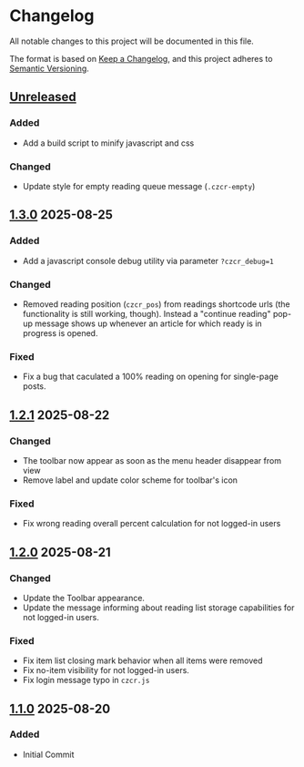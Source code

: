 # Changelog

All notable changes to this project will be documented in this file.

The format is based on [Keep a Changelog](https://keepachangelog.com/en/1.1.0/),
and this project adheres to [Semantic Versioning](https://semver.org/spec/v2.0.0.html).

## [Unreleased]
### Added
- Add a build script to minify javascript and css
### Changed
- Update style for empty reading queue message (`.czcr-empty`)

## [1.3.0] 2025-08-25
### Added
- Add a javascript console debug utility via parameter `?czcr_debug=1`
### Changed
- Removed reading position (`czcr_pos`) from readings shortcode urls (the functionality is still working, though). Instead a "continue reading" pop-up message shows up whenever an article for which ready is in progress is opened.
### Fixed
- Fix a bug that caculated a 100% reading on opening for single-page posts.

## [1.2.1] 2025-08-22
### Changed
- The toolbar now appear as soon as the menu header disappear from view
- Remove label and update color scheme for toolbar's icon
### Fixed
- Fix wrong reading overall percent calculation for not logged-in users

## [1.2.0] 2025-08-21
### Changed
- Update the Toolbar appearance.
- Update the message informing about reading list storage capabilities for not logged-in users.
### Fixed
- Fix item list closing mark behavior when all items were removed
- Fix no-item visibility for not logged-in users.
- Fix login message typo in `czcr.js`

## [1.1.0] 2025-08-20
### Added
- Initial Commit


[Unreleased]: https://github.com/erremauro/cz-continue-reading/compare/v1.3.0...HEAD
[1.3.0]: https://github.com/erremauro/cz-continue-reading/releases/tag/v1.3.0
[1.2.1]: https://github.com/erremauro/cz-continue-reading/releases/tag/v1.2.1
[1.2.0]: https://github.com/erremauro/cz-continue-reading/releases/tag/v1.2.0
[1.1.0]: https://github.com/erremauro/cz-continue-reading/releases/tag/v1.1.0
